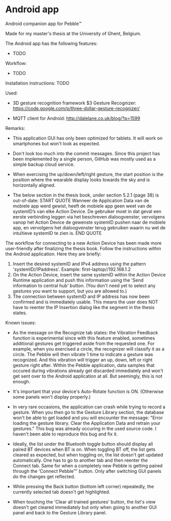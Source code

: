 # Android app
Android companion app for Pebble™

Made for my master's thesis at the University of Ghent, Belgium.

The Android app has the following features:
- TODO

Workflow:
- TODO

Installation instructions:
TODO

Used:
- 3D gesture recognition framework $3 Gesture Recognizer:
https://code.google.com/p/three-dollar-gesture-recognizer/

- MQTT client for Android:
http://dalelane.co.uk/blog/?p=1599

Remarks:
- This application GUI has only been optimized for tablets. It will work on smartphones but won't look as expected.

- Don't look too much into the commit messages. Since this project has been implemented by a single person, GitHub was mostly used as a simple backup cloud service.

- When exercising the up/down/left/right gesture, the start position is the position where the wearable display looks towards the sky and is horizontally aligned.

- The below section in the thesis book, under section 5.2.1 (page 38) is out-of-date:
START QUOTE
Wanneer de Application Data van de mobiele app werd gewist, heeft de mobiele app geen weet van 
de systemID’s van elke Action Device. De gebruiker moet in dat geval een eerste verbinding leggen
via het beschreven dialoogvenster, vervolgens vanop het Action Device de gewenste systemID
pushen naar de mobiele app, en vervolgens het dialoogvenster terug gebruiken waarin nu wel de
intuïtieve systemID te zien is.
END QUOTE

The workflow for connecting to a new Action Device has been made more user-friendly after finalizing the thesis book.
Follow the instructions within the Android application.
Here they are briefly:
1) Insert the desired systemID and IPv4 address using the pattern 'systemID//IPaddress'. Example: first-laptop//192.168.1.2
2) On the Action Device, insert the same systemID within the Action Device Runtime application and push this information using the 'Send information to central hub' button. (You don't need yet to select any gestures you want to support, but you are allowed to.)
3) The connection between systemID and IP address has now been confirmed and is immediately usable.
This means the user does NOT have to reenter the IP Insertion dialog like the segment in the thesis states.


Known issues:
- As the message on the Recognize tab states: the Vibration Feedback function is experimental since with this feature enabled, sometimes additional gestures get triggered aside from the requested one. For example, when you exercised a circle, the recognizer will classify it as a circle. The Pebble will then vibrate 1 time to indicate a gesture was recognized. And this vibration will trigger an up, down, left or right gesture right after.
Within the Pebble application, data samples that occured during vibrations already get discarded immediately and won't get sent over to the Android application at all. But seemingly, this is not enough.

- It's important that your device's Auto-Rotate function is ON. (Otherwise some panels won't display properly.)

- In very rare occasions, the application can crash while trying to record a gesture. When you then go to the Gesture Library section, the database won't be able to get loaded and you will encounter the message: "Error loading the gesture library. Clear the Application Data and retrain your gestures."
This bug was already occuring in the used source code. I haven't been able to reproduce this bug and fix it.

- Ideally, the list under the Bluetooth toggle button should display all paired BT devices when BT is on. When toggling BT off, the list gets cleared as expected, but when toggling on, the list doesn't get updated automatically. One has to go to another tab and then reenter the Connect tab.
Same for when a completely new Pebble is getting paired through the 'Connect Pebble™' button. Only after switching GUI panels do the changes get reflected.

- While pressing the Back button (bottom left corner) repeatedly, the currently selected tab doesn't get highlighted.

- When touching the 'Clear all trained gestures' button, the list's view doesn't get cleared immediately but only when going to another GUI panel and back to the Gesture Library panel.
